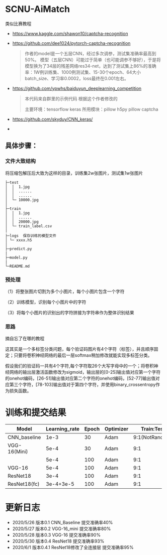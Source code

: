 # SCNU-AiMatch

类似比赛教程

+ https://www.kaggle.com/shawon10/captcha-recognition
+ https://github.com/dee1024/pytorch-captcha-recognition
  >作者的model是一个五层CNN，经过多次调参，测试集准确率最高到50%。
   模型（五层CNN）可能过于简单（也可能调参不够好），于是将模型换为了34层的残差网络res34-net，达到了测试集上86%的准确率：1W例训练集、1000例测试集、15-30个epoch、64大小batch_size、学习率0.0002，loss最终在0.001左右。
+ https://github.com/ypwhs/baiduyun_deeplearning_competition
  
  >本代码来自群里的示例代码 根据这个作者修改的
  >
  >主要环境：tensorflow keras 所用模块：pillow h5py pillow captcha
  
+ https://github.com/skyduy/CNN_keras/
+ 

## 具体步骤：

### 文件大致结构

将压缩包解压后大致为这样的目录，训练集2w张图片，测试集1w张图片

```
├─test
│  │  1.jpg       		
│  │  ......				
│  │  ......				
│  └─ 10000.jpg
│  
├─train
│  │  1.jpg       		
│  │  ......				
│  │  20000.jpg				
│  └─ train_label.csv
│
├─logs	保存训练的模型文件					
│ └─ xxxx.h5
│
├─predict.py 
|
├─model.py
|
└─README.md 				
```



### 预处理

（1）将整张图片切割为多个小图片，每个小图片包含一个字符

（2）训练模型，识别每个小图片中的字符

（3）将每个小图片的识别出的字符拼接为字符串作为整体识别结果

### 思路

摘自忘了在哪的教程

这其实是一个多标签分类问题，每个验证码图片有4个字符（标签），并且顺序固定；只要将卷积神经网络的最后一层softmax稍加修改就能实现多标签分类。

假设我们的验证码一共有4个字符,每个字符取26个大写字母中的一个；将卷积神经网络的输出层激活函数修改为sigmoid，输出层的[0-25]输出值对应第一个字符的onehot编码，[26-51]输出值对应第二个字符的onehot编码，[52-77]输出值对应第三个字符，[78-103]输出值对于第四个字符，并使用binary_crossentropy作为损失函数。

训练和提交结果
====
| Model        | Learning_rate | Epoch | Optimizer | Train:Test      | Accuracy(Test:Submit) |
| ------------ | ------------- | ----- | --------- | --------------- | --------------------- |
| CNN_baseline | 1e-3          | 30    | Adam      | 9:1(NotRandom)  | None / 0.4018           |
| VGG-16(Mini) | 5e-4          | 30    | Adam      | 9:1             | 81% / 0.8141            |
|              | 5e-4          | 100   | Adam      | 9:1             | 85% / 0.8557            |
| VGG-16       | 5e-4          | 100   | Adam      | 9:1             | 89.33% / 0.9089         |
| ResNet18     | 3e-4          | 100   | Adam      | 9:1             | 93.53% / 0.9379         |
| ResNet18(fc) | 3e-4+3e-5     | 100   | Adam      | 9:1             | 95.50% / 0.9520         |



更新日志
====
+ 2020/5/26 版本0.1 CNN_Baseline 提交准确率40% 
+ 2020/5/27 版本0.2 VGG-16_mini  提交准确率80%
+ 2020/5/28 版本0.3 VGG-16       提交准确率90%
+ 2020/5/30 版本0.4 ResNet18     提交准确率93%
+ 2020/6/1  版本0.4.1 ResNet18修改了全连接层 提交准确率95%

